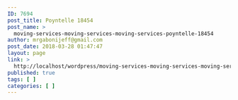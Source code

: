 ```yaml
---
ID: 7694
post_title: Poyntelle 18454
post_name: >
  moving-services-moving-services-moving-services-poyntelle-18454
author: mrgabonijeff@gmail.com
post_date: 2018-03-28 01:47:47
layout: page
link: >
  http://localhost/wordpress/moving-services-moving-services-moving-services-poyntelle-18454/
published: true
tags: [ ]
categories: [ ]
---
```

